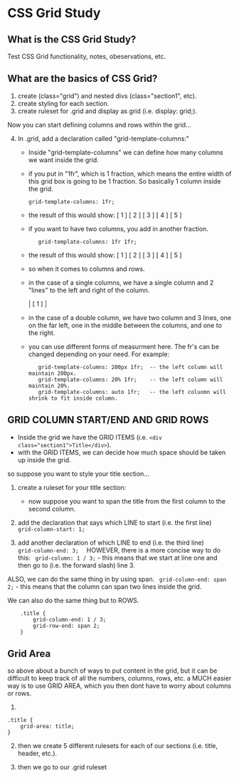 # CSS Grid Study 

## What is the CSS Grid Study?
Test CSS Grid functionality, notes, obeservations, etc.

## What are the basics of CSS Grid?

1. create  (class="grid") and nested divs (class="section1", etc).
2. create styling for each section.
3. create ruleset for .grid and display as grid (i.e. display: grid;).

Now you can start defining columns and rows within the grid...

4. In .grid, add a declaration called "grid-template-columns:"

    - Inside "grid-template-columns" we can define how many columns we want inside the grid.
    - if you put in "1fr", which is 1 fraction, which means the entire width of this grid box is going to be 1 fraction.  So basically 1 column inside the grid.
       
        ```
        grid-template-columns: 1fr;
        ```
     
    - the result of this would show:
        [ 1 ]
        [ 2 ]
        [ 3 ]
        [ 4 ]
        [ 5 ]

    - if you want to have two columns, you add in another fraction.
      ```
         grid-template-columns: 1fr 1fr;
       ```
    - the result of this would show:
        [ 1 ]  [ 2 ]
        [ 3 ]  [ 4 ]
        [ 5 ]

    - so when it comes to columns and rows.
    - in the case of a single columns, we have a single column and 2 "lines" to the left and right of the column.
      
        | [ 1 ] |
      
    - in the case of a double column, we have two column and 3 lines, one on the far left, one in the middle between the columns, and one to the right.

    - you can use different forms of measurment here.  The fr's can be changed depending on your need. For example:
       ```
          grid-template-columns: 200px 1fr;  -- the left column will maintain 200px.
          grid-template-columns: 20% 1fr;    -- the left column will maintain 20%. 
          grid-template-columns: auto 1fr;   -- the left coluomn will shrink to fit inside column.
        ```


## GRID COLUMN START/END AND GRID ROWS  

- Inside the grid we have the GRID ITEMS (i.e. ``` <div class="section1">Title</div> ```).
- with the GRID ITEMS, we can decide how much space should be taken up inside the grid.

so suppose you want to style your title section...

1. create a ruleset for your title section:
    - now suppose you want to span the title from the first column to the second column.

2. add the declaration that says which LINE to start (i.e. the first line)  
                    ```
                    grid-column-start: 1;
                    ```
3. add another declaration of which LINE to end (i.e. the third line)       
                    ```
                    grid-column-end: 3;  
                    ```
HOWEVER, there is a more concise way to do this:
                   ``` grid-column: 1 / 3;```
                    - this means that we start at line one and then go to (i.e. the forward slash) line 3.

ALSO, we can do the same thing in by using span.
   ``` grid-column-end: span 2;```
        - this means that the column can span two lines inside the grid.

We can also do the same thing but to ROWS.
```
    .title {
        grid-column-end: 1 / 3;
        grid-row-end: span 2;
    }
```

## Grid Area

so above about a bunch of ways to put content in the grid, but it can be difficult to keep track of all the numbers, columns, rows, etc.
a MUCH easier way is to use GRID AREA, which you then dont have to worry about columns or rows.

1. 
```
.title {
    grid-area: title;
}
```

2. then we create 5 different rulesets for each of our sections (i.e. title, header, etc.).

3. then we go to our .grid ruleset
